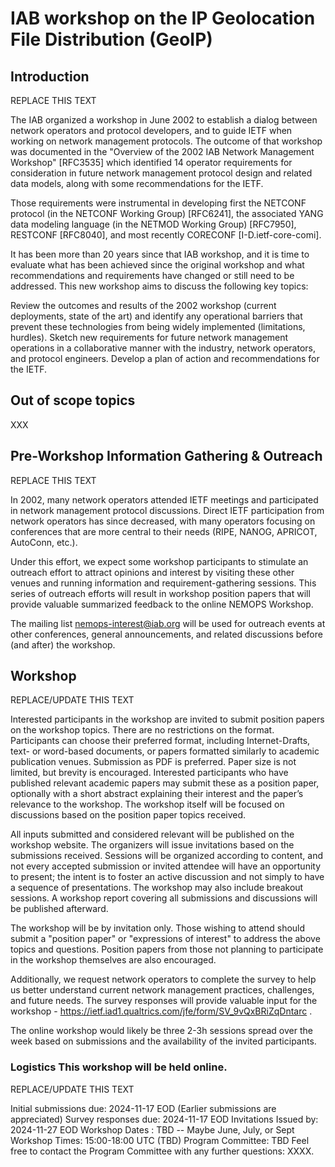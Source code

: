 # IAB workshop on the IP Geolocation File Distribution (GeoIP)

## Introduction

REPLACE THIS TEXT 

The IAB organized a workshop in June 2002 to establish a dialog between network operators and protocol developers, and to guide IETF when working on network management protocols. The outcome of that workshop was documented in the "Overview of the 2002 IAB Network Management Workshop" [RFC3535] which identified 14 operator requirements for consideration in future network management protocol design and related data models, along with some recommendations for the IETF.

Those requirements were instrumental in developing first the NETCONF protocol (in the NETCONF Working Group) [RFC6241], the associated YANG data modeling language (in the NETMOD Working Group) [RFC7950], RESTCONF [RFC8040], and most recently CORECONF [I-D.ietf-core-comi].

It has been more than 20 years since that IAB workshop, and it is time to evaluate what has been achieved since the original workshop and what recommendations and requirements have changed or still need to be addressed. This new workshop aims to discuss the following key topics:

Review the outcomes and results of the 2002 workshop (current deployments, state of the art) and identify any operational barriers that prevent these technologies from being widely implemented (limitations, hurdles).
Sketch new requirements for future network management operations in a collaborative manner with the industry, network operators, and protocol engineers.
Develop a plan of action and recommendations for the IETF.

## Out of scope topics

XXX

## Pre-Workshop Information Gathering & Outreach

REPLACE THIS TEXT 

In 2002, many network operators attended IETF meetings and participated in network management protocol discussions. Direct IETF participation from network operators has since decreased, with many operators focusing on conferences that are more central to their needs (RIPE, NANOG, APRICOT, AutoConn, etc.).

Under this effort, we expect some workshop participants to stimulate an outreach effort to attract opinions and interest by visiting these other venues and running information and requirement-gathering sessions. This series of outreach efforts will result in workshop position papers that will provide valuable summarized feedback to the online NEMOPS Workshop.

The mailing list nemops-interest@iab.org will be used for outreach events at other conferences, general announcements, and related discussions before (and after) the workshop.

## Workshop

REPLACE/UPDATE THIS TEXT 

Interested participants in the workshop are invited to submit position papers on the workshop topics. There are no restrictions on the format. Participants can choose their preferred format, including Internet-Drafts, text- or word-based documents, or papers formatted similarly to academic publication venues. Submission as PDF is preferred. Paper size is not limited, but brevity is encouraged. Interested participants who have published relevant academic papers may submit these as a position paper, optionally with a short abstract explaining their interest and the paper’s relevance to the workshop. The workshop itself will be focused on discussions based on the position paper topics received.

All inputs submitted and considered relevant will be published on the workshop website. The organizers will issue invitations based on the submissions received. Sessions will be organized according to content, and not every accepted submission or invited attendee will have an opportunity to present; the intent is to foster an active discussion and not simply to have a sequence of presentations. The workshop may also include breakout sessions. A workshop report covering all submissions and discussions will be published afterward.

The workshop will be by invitation only. Those wishing to attend should submit a "position paper" or "expressions of interest" to address the above topics and questions. Position papers from those not planning to participate in the workshop themselves are also encouraged.

Additionally, we request network operators to complete the survey to help us better understand current network management practices, challenges, and future needs. The survey responses will provide valuable input for the workshop - https://ietf.iad1.qualtrics.com/jfe/form/SV_9vQxBRiZqDntarc .

The online workshop would likely be three 2-3h sessions spread over the week based on submissions and the availability of the invited participants.

### Logistics This workshop will be held online.

REPLACE/UPDATE THIS TEXT 

Initial submissions due: 2024-11-17 EOD (Earlier submissions are appreciated)
Survey responses due: 2024-11-17 EOD
Invitations Issued by: 2024-11-27 EOD
Workshop Dates : TBD -- Maybe June, July, or Sept
Workshop Times: 15:00-18:00 UTC (TBD)
Program Committee: TBD
Feel free to contact the Program Committee with any further questions: XXXX.
